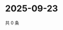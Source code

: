# 2025-09-23

共 0 条

<!-- BEGIN ZHIHUVIDEO -->
<!-- 最后更新时间 Tue Sep 23 2025 23:11:32 GMT+0800 (China Standard Time) -->

<!-- END ZHIHUVIDEO -->
